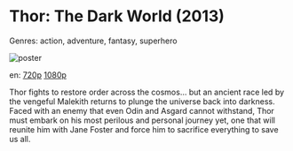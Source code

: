 # Thor: The Dark World (2013)

Genres: action, adventure, fantasy, superhero

![poster](http://image.tmdb.org/t/p/w500/bnX5PqAdQZRXSw3aX3DutDcdso5.jpg)

en:
  [720p](magnet:?xt=urn:btih:420FFA5CB90241D398A75FA6AB314B4D7B7E1EAC&tr=udp://glotorrents.pw:6969/announce&tr=udp://tracker.opentrackr.org:1337/announce&tr=udp://torrent.gresille.org:80/announce&tr=udp://tracker.openbittorrent.com:80&tr=udp://tracker.coppersurfer.tk:6969&tr=udp://tracker.leechers-paradise.org:6969&tr=udp://p4p.arenabg.ch:1337&tr=udp://tracker.internetwarriors.net:1337)
  [1080p](magnet:?xt=urn:btih:6393195B9986C748E4F8E7CCB4F10C72F6CE7BBC&tr=udp://glotorrents.pw:6969/announce&tr=udp://tracker.opentrackr.org:1337/announce&tr=udp://torrent.gresille.org:80/announce&tr=udp://tracker.openbittorrent.com:80&tr=udp://tracker.coppersurfer.tk:6969&tr=udp://tracker.leechers-paradise.org:6969&tr=udp://p4p.arenabg.ch:1337&tr=udp://tracker.internetwarriors.net:1337)
  


Thor fights to restore order across the cosmos… but an ancient race led by the vengeful Malekith returns to plunge the universe back into darkness. Faced with an enemy that even Odin and Asgard cannot withstand, Thor must embark on his most perilous and personal journey yet, one that will reunite him with Jane Foster and force him to sacrifice everything to save us all.